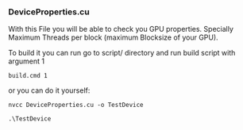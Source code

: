 ### DeviceProperties.cu

With this File you will be able to check you GPU properties. Specially Maximum Threads per block (maximum Blocksize of your GPU).

To build it you can run go to script/ directory and run build script with argument 1
    
	build.cmd 1 
	
or you can do it yourself:

    nvcc DeviceProperties.cu -o TestDevice

    .\TestDevice


